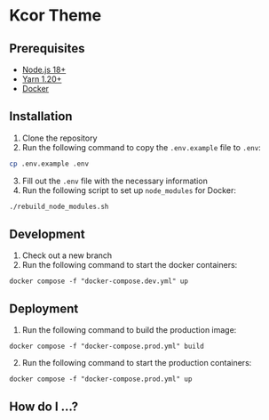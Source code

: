 # Kcor Theme

## Prerequisites

- [Node.js 18+](https://nodejs.org/en/)
- [Yarn 1.20+](https://yarnpkg.com/)
- [Docker](https://www.docker.com/)

## Installation

1. Clone the repository
2. Run the following command to copy the `.env.example` file to `.env`:

```bash
cp .env.example .env
```

3. Fill out the `.env` file with the necessary information
4. Run the following script to set up `node_modules` for Docker:

```bash
./rebuild_node_modules.sh
```


## Development

1. Check out a new branch
2. Run the following command to start the docker containers:

```
docker compose -f "docker-compose.dev.yml" up
```

## Deployment

1. Run the following command to build the production image:

```
docker compose -f "docker-compose.prod.yml" build
```

2. Run the following command to start the production containers:

```
docker compose -f "docker-compose.prod.yml" up
```

## How do I ...?